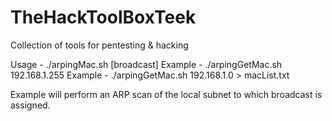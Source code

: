 # TheHackToolBoxTeek
Collection of tools for pentesting &amp; hacking

Usage   - ./arpingMac.sh [broadcast] 
Example - ./arpingGetMac.sh 192.168.1.255
Example - ./arpingGetMac.sh 192.168.1.0 > macList.txt

Example will perform an ARP scan of the local subnet to which broadcast is assigned.

